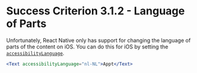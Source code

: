# Success Criterion 3.1.2 - Language of Parts

Unfortunately, React Native only has support for changing the language of parts of the content on iOS. You can do this for iOS by setting the [`accessibilityLanguage`](https://reactnative.dev/docs/text#accessibilitylanguage-ios).

```jsx
<Text accessibilityLanguage="nl-NL">Appt</Text>
```